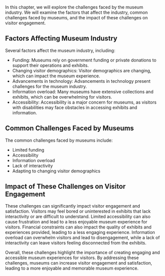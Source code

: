 
In this chapter, we will explore the challenges faced by the museum industry. We will examine the factors that affect the industry, common challenges faced by museums, and the impact of these challenges on visitor engagement.

Factors Affecting Museum Industry
---------------------------------

Several factors affect the museum industry, including:

* Funding: Museums rely on government funding or private donations to support their operations and exhibits.
* Changing visitor demographics: Visitor demographics are changing, which can impact the museum experience.
* Advancements in technology: Advancements in technology present challenges for the museum industry.
* Information overload: Many museums have extensive collections and exhibits, which can be overwhelming for visitors.
* Accessibility: Accessibility is a major concern for museums, as visitors with disabilities may face obstacles in accessing exhibits and information.

Common Challenges Faced by Museums
----------------------------------

The common challenges faced by museums include:

* Limited funding
* Accessibility
* Information overload
* Lack of interactivity
* Adapting to changing visitor demographics

Impact of These Challenges on Visitor Engagement
------------------------------------------------

These challenges can significantly impact visitor engagement and satisfaction. Visitors may feel bored or uninterested in exhibits that lack interactivity or are difficult to understand. Limited accessibility can also cause frustration and lead to a less enjoyable museum experience for visitors. Financial constraints can also impact the quality of exhibits and experiences provided, leading to a less engaging experience. Information overload can overwhelm visitors and lead to disengagement, while a lack of interactivity can leave visitors feeling disconnected from the exhibits.

Overall, these challenges highlight the importance of creating engaging and accessible museum experiences for visitors. By addressing these challenges, museums can increase visitor engagement and satisfaction, leading to a more enjoyable and memorable museum experience.

